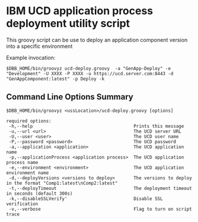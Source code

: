 # IBM UCD application process deployment utility script

This groovy script can be use to deploy an application component version into a specific environment

Example invocation:
```
$DBB_HOME/bin/groovyz ucd-deploy.groovy  -a "GenApp-Deploy" -e "Development" -U XXXX -P XXXX -u https://ucd.server.com:8443 -d "GenAppComponent:latest" -p Deploy -k
```

## Command Line Options Summary
```
$DBB_HOME/bin/groovyz <ussLocation>/ucd-deploy.groovy [options]

required options:
 -h,--help                                      Prints this message
 -u,--url <url>                                 The UCD server URL
 -U,--user <user>                               The UCD user name
 -P,--password <password>                       The UCD password
 -a,--application <application>                 The UCD application name
 -p,--applicationProcess <application process>  The UCD application process name
 -e,--environment <environment>                 The UCD application environment name
 -d,--deployVersions <versions to deploy>       The versions to deploy in the format "Comp1:latest\nComp2:latest"
 -t,--deployTimeout                             The deployment timeout in seconds (default 300s)
 -k,--disableSSLVerify'                         Disable SSL verification
 -v,--verbose                                   Flag to turn on script trace
 ```